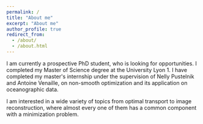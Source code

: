 ```yaml
---
permalink: /
title: "About me"
excerpt: "About me"
author_profile: true
redirect_from: 
  - /about/
  - /about.html
---
```


I am currently a prospective PhD student, who is looking for opportunities. I completed my Master of Science degree at the University Lyon 1. I have completed my master's internship under the supervision of Nelly Pustelnik and Antoine Venaille, on non-smooth optimization and its application on oceanographic data. 

I am interested in a wide variety of topics from optimal transport to image reconstruction, where almost every one of them has a common component with a minimization problem.
